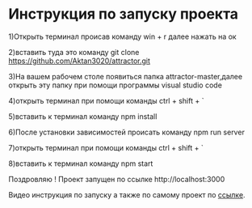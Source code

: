 # Инструкция по запуску проекта

1)Открыть терминал происав команду win + r далее нажать на ок


2)вставить туда это команду git clone https://github.com/Aktan3020/attractor.git


3)На вашем рабочем столе появиться папка attractor-master,далее открыть эту папку при помощи программы visual studio code


4)открыть терминал при помощи команды ctrl + shift + `


5)вставить к терминал команду npm install


6)После установки зависимостей происать команду npm run server 


7)открыть терминал при помощи команды ctrl + shift + `


8)вставить к терминал команду npm start


Поздровляю ! Проект запущен по ссылке http://localhost:3000





Видео инструкция по запуску а также по самому проект по [ссылке](https://github.com/facebook/create-react-app).

